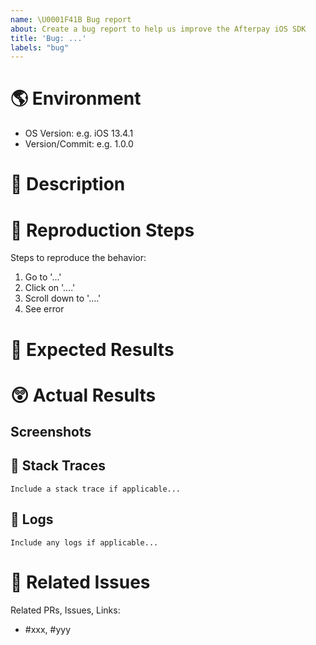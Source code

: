 ```yaml
---
name: \U0001F41B Bug report
about: Create a bug report to help us improve the Afterpay iOS SDK
title: 'Bug: ...'
labels: "bug"
---
```

# 🌎 Environment

 - OS Version: e.g. iOS 13.4.1
 - Version/Commit: e.g. 1.0.0

# 💬 Description

<!--
Please provide a clear and concise description of what the bug is.
-->

# 🦶 Reproduction Steps

<!-- 
Please provide detailed instructions on how to reproduce the issue.  Include code if necessary.
-->

Steps to reproduce the behavior:
1. Go to '...'
2. Click on '....'
3. Scroll down to '....'
4. See error

# 🤔 Expected Results

<!--
Please provide a clear and concise description of what you expected to happen.
-->

# 😲 Actual Results

<!-- 
Please provide a clear and concise description of what actually happened.
-->

## Screenshots

<!--
If applicable, add screenshots to help explain your problem.
-->

## 📄 Stack Traces

```
Include a stack trace if applicable...
```

## 🌳 Logs

```
Include any logs if applicable...
```

# 🤝 Related Issues

<!--
Please provide references to any thing you think is related to this issue. Include other PRs, Issues or links to things such as Stack Overflow posts, etc.
-->

Related PRs, Issues, Links:
- #xxx, #yyy
